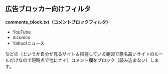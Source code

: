 ## 広告ブロッカー向けフィルタ

<strong>comments_block.txt（コメントブロックフィルタ）</strong>
* YouTube
* niconico
* Yahoo!ニュース

などの（というか自分が見るサイト＆把握している範囲で悪名高いサイトのルールだけなので現時点で他にナイ）コメント欄をブロック（読み込まない）します。

